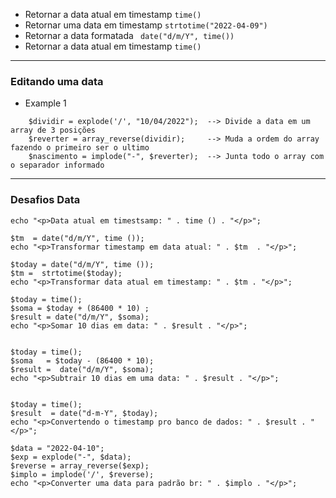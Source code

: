 * Retornar a data atual em timestamp ``` time()  ```
* Retornar uma data em timestamp  ``` strtotime("2022-04-09")  ```
* Retornar a data formatada ```  date("d/m/Y", time())  ```
* Retornar a data atual em timestamp ``` time()  ```


<hr>

### Editando uma data
* Example 1
```
    $dividir = explode('/', "10/04/2022");  --> Divide a data em um array de 3 posições
    $reverter = array_reverse(dividir);     --> Muda a ordem do array fazendo o primeiro ser o ultimo
    $nascimento = implode("-", $reverter);  --> Junta todo o array com o separador informado

```
<hr>

### Desafios Data
```
echo "<p>Data atual em timestsamp: " . time () . "</p>";

$tm  = date("d/m/Y", time ());
echo "<p>Transformar timestamp em data atual: " . $tm  . "</p>";

$today = date("d/m/Y", time ());
$tm =  strtotime($today);
echo "<p>Transformar data atual em timestamp: " . $tm . "</p>";

$today = time();
$soma = $today + (86400 * 10) ;
$result = date("d/m/Y", $soma);
echo "<p>Somar 10 dias em data: " . $result . "</p>";


$today = time();
$soma   = $today - (86400 * 10);
$result =  date("d/m/Y", $soma);
echo "<p>Subtrair 10 dias em uma data: " . $result . "</p>";


$today = time();
$result  = date("d-m-Y", $today);
echo "<p>Convertendo o timestamp pro banco de dados: " . $result . "</p>";

$data = "2022-04-10";
$exp = explode("-", $data);
$reverse = array_reverse($exp);
$implo = implode('/', $reverse);
echo "<p>Converter uma data para padrão br: " . $implo . "</p>";
```

